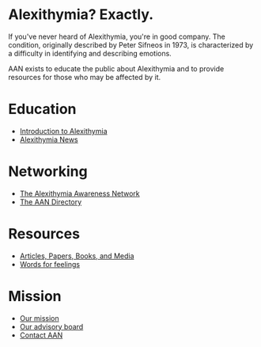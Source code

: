 # Alexithymia? Exactly.

If you've never heard of Alexithymia, you're in good company. The condition, originally described by Peter Sifneos in 1973, is characterized by a difficulty in identifying and describing emotions.

AAN exists to educate the public about Alexithymia and to provide resources for those who may be affected by it.


# Education
* [Introduction to Alexithymia](intro.md)
* [Alexithymia News](news.md)

# Networking
* [The Alexithymia Awareness Network](network.md)
* [The AAN Directory](directory.md)

# Resources
* [Articles, Papers, Books, and Media](resources.md)
* [Words for feelings](lexicon.md)

# Mission
* [Our mission](mission.md)
* [Our advisory board](advisors.md)
* [Contact AAN](contact.md)
